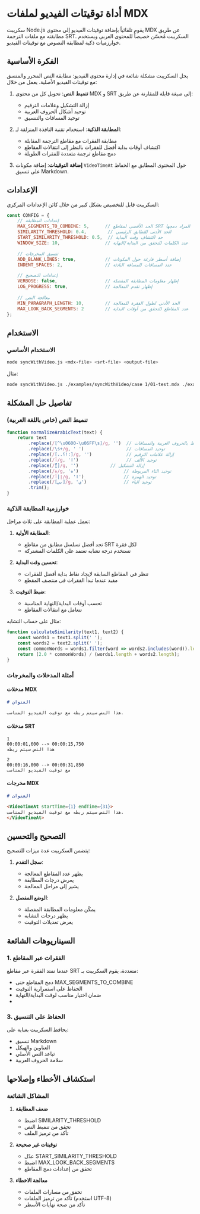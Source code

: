 # أداة توقيتات الفيديو لملفات MDX

سكريبت Node.js يقوم تلقائياً بإضافة توقيتات الفيديو إلى محتوى MDX عن طريق مطابقته مع ملفات الترجمة SRT. السكريبت مُحسّن خصيصاً للمحتوى العربي ويستخدم خوارزميات ذكية لمطابقة النصوص مع توقيتات الفيديو.


## الفكرة الأساسية

يحل السكريبت مشكلة شائعة في إدارة محتوى الفيديو: مطابقة النص المحرر والمنسق مع توقيتات الفيديو الأصلية. يعمل من خلال:

1. **تنميط النص**: تحويل كل من محتوى MDX و SRT إلى صيغة قابلة للمقارنة عن طريق:
   - إزالة التشكيل وعلامات الترقيم
   - توحيد أشكال الحروف العربية
   - توحيد المسافات والتنسيق

2. **المطابقة الذكية**: استخدام تقنية النافذة المنزلقة لـ:
   - مطابقة الفقرات مع مقاطع الترجمة المقابلة
   - اكتشاف أوقات بداية أفضل للفقرات بالنظر إلى انتقالات المقاطع
   - دمج مقاطع ترجمة متعددة للفقرات الطويلة

3. **إضافة التوقيتات**: إضافة مكونات `VideoTimeAt` حول المحتوى المطابق مع الحفاظ على تنسيق Markdown.

## الإعدادات

السكريبت قابل للتخصيص بشكل كبير من خلال كائن الإعدادات المركزي:

```javascript
const CONFIG = {
    // إعدادات المطابقة
    MAX_SEGMENTS_TO_COMBINE: 5,      // الحد الأقصى لمقاطع SRT المراد دمجها
    SIMILARITY_THRESHOLD: 0.4,        // الحد الأدنى للتطابق الرئيسي
    START_SIMILARITY_THRESHOLD: 0.5,  // حد اكتشاف وقت البداية
    WINDOW_SIZE: 10,                 // عدد الكلمات للتحقق من البداية/النهاية

    // تنسيق المخرجات
    ADD_BLANK_LINES: true,           // إضافة أسطر فارغة حول المكونات
    INDENT_SPACES: 2,                // عدد المسافات للمسافة البادئة

    // إعدادات التصحيح
    VERBOSE: false,                  // إظهار معلومات المطابقة المفصلة
    LOG_PROGRESS: true,              // إظهار تقدم المعالجة
    
    // معالجة النص
    MIN_PARAGRAPH_LENGTH: 10,        // الحد الأدنى لطول الفقرة للمعالجة
    MAX_LOOK_BACK_SEGMENTS: 2        // عدد المقاطع للتحقق من أوقات البداية
};
```

## الاستخدام

### الاستخدام الأساسي

```bash
node syncWithVideo.js <mdx-file> <srt-file> <output-file>
```

مثال:
```bash
node syncWithVideo.js ./examples/syncWithVideo/case 1/01-test.mdx ./examples/syncWithVideo/case 1/01-test.srt output.mdx
```


## تفاصيل حل المشكلة

### تنميط النص (خاص باللغة العربية)

```javascript
function normalizeArabicText(text) {
    return text
        .replace(/[^\u0600-\u06FF\s]/g, '')  // الاحتفاظ بالحروف العربية والمسافات
        .replace(/\s+/g, ' ')                // توحيد المسافات
        .replace(/[،.؟!:]/g, '')             // إزالة علامات الترقيم
        .replace(/آ/g, 'ا')                  // توحيد الألف
        .replace(/[ًٌٍَُِّْ]/g, '')            // إزالة التشكيل
        .replace(/ة/g, 'ه')                 // توحيد التاء المربوطة
        .replace(/إ|أ/g, 'ا')               // توحيد الهمزة
        .replace(/[ىي]/g, 'ي')              // توحيد الياء
        .trim();
}
```

### خوارزمية المطابقة الذكية

تعمل عملية المطابقة على ثلاث مراحل:

1. **المطابقة الأولية**: 
   - تجد أفضل تسلسل مطابق من مقاطع SRT لكل فقرة
   - تستخدم درجة تشابه تعتمد على الكلمات المشتركة

2. **تحسين وقت البداية**:
   - تنظر في المقاطع السابقة لإيجاد نقاط بداية أفضل للفقرات
   - مفيد عندما تبدأ الفقرات في منتصف المقطع

3. **ضبط التوقيت**:
   - تحسب أوقات البداية/النهاية المناسبة
   - تتعامل مع انتقالات المقاطع

مثال على حساب التشابه:
```javascript
function calculateSimilarity(text1, text2) {
    const words1 = text1.split(' ');
    const words2 = text2.split(' ');
    const commonWords = words1.filter(word => words2.includes(word)).length;
    return (2.0 * commonWords) / (words1.length + words2.length);
}
```

### أمثلة المدخلات والمخرجات

#### مدخلات MDX
```markdown
# العنوان

هذا النص سيتم ربطه مع توقيت الفيديو المناسب.
```

#### مدخلات SRT
```
1
00:00:01,600 --> 00:00:15,750
هذا النص سيتم ربطه

2
00:00:16,000 --> 00:00:31,850
مع توقيت الفيديو المناسب
```

#### مخرجات MDX
```markdown
# العنوان

<VideoTimeAt startTime={1} endTime={31}>
هذا النص سيتم ربطه مع توقيت الفيديو المناسب.
</VideoTimeAt>
```

## التصحيح والتحسين

يتضمن السكريبت عدة ميزات للتصحيح:

1. **سجل التقدم**:
   - يظهر عدد المقاطع المعالجة
   - يعرض درجات المطابقة
   - يشير إلى مراحل المعالجة

2. **الوضع المفصل**:
   - يمكّن معلومات المطابقة المفصلة
   - يظهر درجات التشابه
   - يعرض تعديلات التوقيت

## السيناريوهات الشائعة

### 1. الفقرات عبر المقاطع
عندما تمتد الفقرة عبر مقاطع SRT متعددة، يقوم السكريبت بـ:
- دمج المقاطع حتى MAX_SEGMENTS_TO_COMBINE
- الحفاظ على استمرارية التوقيت
- ضمان اختيار مناسب لوقت البداية/النهاية
- 
### 3. الحفاظ على التنسيق
يحافظ السكريبت بعناية على:
- تنسيق Markdown
- العناوين والهيكل
- تباعد النص الأصلي
- سلامة الحروف العربية

## استكشاف الأخطاء وإصلاحها

### المشاكل الشائعة

1. **ضعف المطابقة**
   - اضبط SIMILARITY_THRESHOLD
   - تحقق من تنميط النص
   - تأكد من ترميز الملف

2. **توقيتات غير صحيحة**
   - عدّل START_SIMILARITY_THRESHOLD
   - اضبط MAX_LOOK_BACK_SEGMENTS
   - تحقق من إعدادات دمج المقاطع

3. **معالجة الاخطاء**
   - تحقق من مسارات الملفات
   - تأكد من ترميز الملفات (استخدم UTF-8)
   - تأكد من صحة نهايات الأسطر
